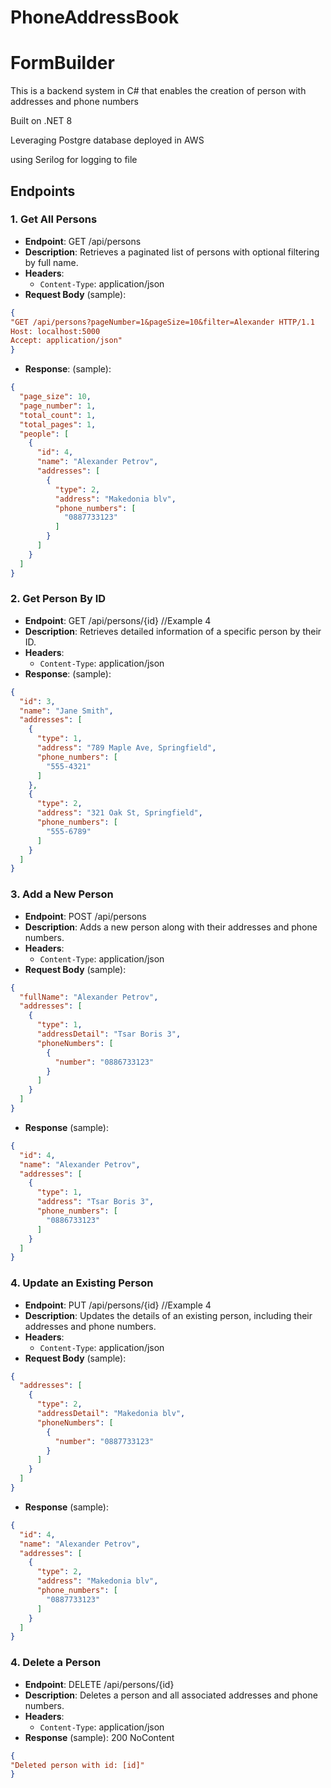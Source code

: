 # PhoneAddressBook

# FormBuilder

This is a backend system in C# that enables the creation of person with addresses and phone numbers

Built on .NET 8

Leveraging Postgre database deployed in AWS

using Serilog for logging to file

## Endpoints

### 1. Get All Persons

- **Endpoint**: GET /api/persons
- **Description**: Retrieves a paginated list of persons with optional filtering by full name.
- **Headers**:
  - `Content-Type`: application/json
- **Request Body** (sample):

```json
{
"GET /api/persons?pageNumber=1&pageSize=10&filter=Alexander HTTP/1.1
Host: localhost:5000
Accept: application/json"
}
```
- **Response**: (sample):
```json
{
  "page_size": 10,
  "page_number": 1,
  "total_count": 1,
  "total_pages": 1,
  "people": [
    {
      "id": 4,
      "name": "Alexander Petrov",
      "addresses": [
        {
          "type": 2,
          "address": "Makedonia blv",
          "phone_numbers": [
            "0887733123"
          ]
        }
      ]
    }
  ]
}
```

### 2. Get Person By ID
- **Endpoint**: GET /api/persons/{id}  //Example 4
- **Description**: Retrieves detailed information of a specific person by their ID.
- **Headers**:
  - `Content-Type`: application/json
- **Response**: (sample):

```json
{
  "id": 3,
  "name": "Jane Smith",
  "addresses": [
    {
      "type": 1,
      "address": "789 Maple Ave, Springfield",
      "phone_numbers": [
        "555-4321"
      ]
    },
    {
      "type": 2,
      "address": "321 Oak St, Springfield",
      "phone_numbers": [
        "555-6789"
      ]
    }
  ]
}
```
### 3. Add a New Person
- **Endpoint**: POST /api/persons
- **Description**: Adds a new person along with their addresses and phone numbers.
- **Headers**:
  - `Content-Type`: application/json
- **Request Body** (sample):

```json
{
  "fullName": "Alexander Petrov",
  "addresses": [
    {
      "type": 1,
      "addressDetail": "Tsar Boris 3",
      "phoneNumbers": [
        {
          "number": "0886733123"
        }
      ]
    }
  ]
}
```

- **Response** (sample):

```json
{
  "id": 4,
  "name": "Alexander Petrov",
  "addresses": [
    {
      "type": 1,
      "address": "Tsar Boris 3",
      "phone_numbers": [
        "0886733123"
      ]
    }
  ]
}
```

### 4. Update an Existing Person
- **Endpoint**: PUT /api/persons/{id} //Example 4
- **Description**: Updates the details of an existing person, including their addresses and phone numbers.
- **Headers**:
  - `Content-Type`: application/json
- **Request Body** (sample):
```json
{
  "addresses": [
    {
      "type": 2,
      "addressDetail": "Makedonia blv",
      "phoneNumbers": [
        {
          "number": "0887733123"
        }
      ]
    }
  ]
}
```

- **Response** (sample):

```json
{
  "id": 4,
  "name": "Alexander Petrov",
  "addresses": [
    {
      "type": 2,
      "address": "Makedonia blv",
      "phone_numbers": [
        "0887733123"
      ]
    }
  ]
}
```
### 4. Delete a Person
- **Endpoint**: DELETE /api/persons/{id}
- **Description**:  Deletes a person and all associated addresses and phone numbers.
- **Headers**:
  - `Content-Type`: application/json
- **Response** (sample): 200 NoContent

```json
{
"Deleted person with id: [id]"
}
```